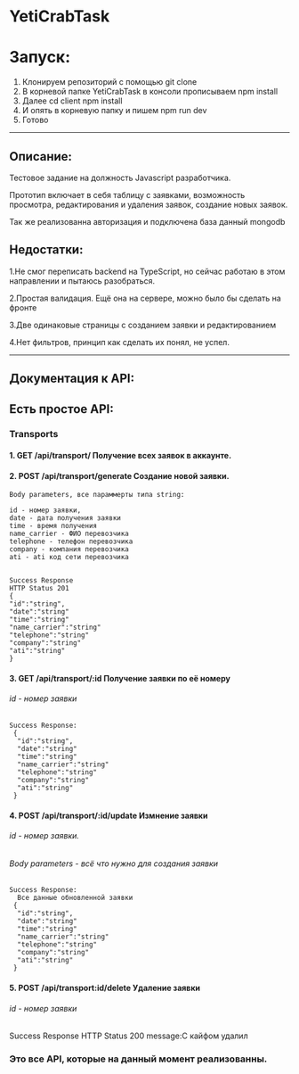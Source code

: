 # YetiCrabTask
# Запуск:
1. Клонируем репозиторий с помощью git clone
2. В корневой папке YetiCrabTask в консоли прописываем npm install 
3. Далее cd client npm install
4. И опять в корневую папку и пишем npm run dev
5. Готово
____

## Описание:

Тестовое задание на должность Javascript разработчика.

Прототип включает в себя таблицу с заявками, возможность просмотра,
редактирования и удаления заявок, создание новых заявок.

Так же реализованна авторизация и подключена база данный mongodb


## Недостатки:

1.Не смог переписать backend на TypeScript, но сейчас работаю в этом направлении и пытаюсь разобраться.

2.Простая валидация. Ещё она на сервере, можно было бы сделать на фронте

3.Две одинаковые страницы с созданием заявки и редактированием

4.Нет фильтров, принцип как сделать их понял, не успел.
____

## Документация к API:

## Есть простое API:

### Transports
#### 1. GET /api/transport/ Получение всех заявок в аккаунте.
  
#### 2. POST /api/transport/generate Создание новой заявки.

    Body parameters, все параммерты типа string:

    id - номер заявки,
    date - дата получения заявки
    time - время получения
    name_carrier - ФИО перевозчика
    telephone - телефон перевозчика 
    company - компания перевозчика
    ati - ati код сети перевозчика

    
    Success Response
    HTTP Status 201 
    {
    "id":"string",
    "date":"string"
    "time":"string"
    "name_carrier":"string"
    "telephone":"string"
    "company":"string"
    "ati":"string"
    }
    
    
#### 3. GET /api/transport/:id   Получение заявки по её номеру

 ######  id - номер заявки
   
    Success Response:
     {
      "id":"string",
      "date":"string"
      "time":"string"
      "name_carrier":"string"
      "telephone":"string"
      "company":"string"
      "ati":"string"
     }

#### 4. POST /api/transport/:id/update   Измнение заявки

 ######  id - номер заявки. 
 
 ######  Body parameters - всё что нужно для создания заявки
   
    Success Response:
	  Все данные обновленной заявки
     {
      "id":"string",
      "date":"string"
      "time":"string"
      "name_carrier":"string"
      "telephone":"string"
      "company":"string"
      "ati":"string"
     }

   
#### 5. POST  /api/transport:id/delete Удаление заявки

###### id - номер заявки
   
   Success Response
    HTTP Status 200 message:С кайфом удалил
   
### Это все API, которые на данный момент реализованны.



